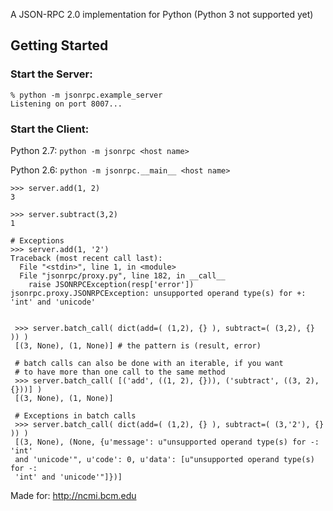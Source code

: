 A JSON-RPC 2.0 implementation for Python (Python 3 not supported yet)


## Getting Started

### Start the Server:

    % python -m jsonrpc.example_server
    Listening on port 8007...

### Start the Client:
  
  Python 2.7: `python -m jsonrpc <host name>`
  
  Python 2.6: `python -m jsonrpc.__main__ <host name>`


    >>> server.add(1, 2)
    3

    >>> server.subtract(3,2)
    1

    # Exceptions
    >>> server.add(1, '2')
    Traceback (most recent call last):
      File "<stdin>", line 1, in <module>
      File "jsonrpc/proxy.py", line 182, in __call__
        raise JSONRPCException(resp['error'])
    jsonrpc.proxy.JSONRPCException: unsupported operand type(s) for +: 'int' and 'unicode'


     >>> server.batch_call( dict(add=( (1,2), {} ), subtract=( (3,2), {} )) )
     [(3, None), (1, None)] # the pattern is (result, error)

     # batch calls can also be done with an iterable, if you want
     # to have more than one call to the same method
     >>> server.batch_call( [('add', ((1, 2), {})), ('subtract', ((3, 2), {}))] )
     [(3, None), (1, None)]

     # Exceptions in batch calls
     >>> server.batch_call( dict(add=( (1,2), {} ), subtract=( (3,'2'), {} )) )
     [(3, None), (None, {u'message': u"unsupported operand type(s) for -: 'int' 
     and 'unicode'", u'code': 0, u'data': [u"unsupported operand type(s) for -: 
     'int' and 'unicode'"]})]



Made for:
    http://ncmi.bcm.edu